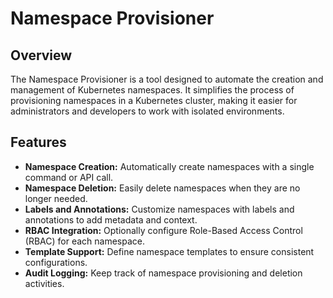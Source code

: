 # Namespace Provisioner

## Overview

The Namespace Provisioner is a tool designed to automate the creation and management of Kubernetes namespaces. It simplifies the process of provisioning namespaces in a Kubernetes cluster, making it easier for administrators and developers to work with isolated environments.

## Features

- **Namespace Creation:** Automatically create namespaces with a single command or API call.
- **Namespace Deletion:** Easily delete namespaces when they are no longer needed.
- **Labels and Annotations:** Customize namespaces with labels and annotations to add metadata and context.
- **RBAC Integration:** Optionally configure Role-Based Access Control (RBAC) for each namespace.
- **Template Support:** Define namespace templates to ensure consistent configurations.
- **Audit Logging:** Keep track of namespace provisioning and deletion activities.

